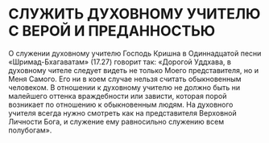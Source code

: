 # СЛУЖИТЬ ДУХОВНОМУ УЧИТЕЛЮ С ВЕРОЙ И ПРЕДАННОСТЬЮ

О служении духовному учителю Господь Кришна в Одиннадцатой песни «Шримад-Бхагаватам» (17.27) говорит так: «Дорогой Уддхава, в духовному чителе следует видеть не только Моего представителя, но и Меня Самого. Его ни в коем случае нельзя считать обыкновенным человеком. В отношении к духовному учителю не должно быть ни малейшего оттенка враждебности или зависти, которая порой возникает по отношению к обыкновенным людям. На духовного учителя всегда нужно смотреть как на представителя Верховной Личности Бога, и служение ему равносильно служению всем полубогам».
